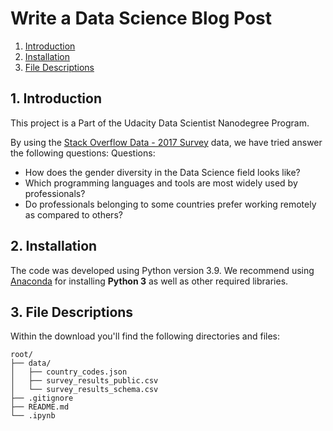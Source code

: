 # Write a Data Science Blog Post

1. [ Introduction ](#intro)
2. [ Installation ](#install)
3. [ File Descriptions ](#file_desc)

<a name="intro"></a>
## 1. Introduction

This project is a Part of the Udacity Data Scientist Nanodegree Program.

By using the [Stack Overflow Data - 2017 Survey](https://www.kaggle.com/stackoverflow/so-survey-2017) data, we have tried answer the following questions:
Questions:
  - How does the gender diversity in the Data Science field looks like?
  - Which programming languages and tools are most widely used by professionals?
  - Do professionals belonging to some countries prefer working remotely as compared to others?

<a name="install"></a>
## 2. Installation
The code was developed using Python version 3.9. We recommend using [Anaconda](https://docs.anaconda.com/anaconda/install/index.html) for installing **Python 3** as well as other required libraries.

<a name="file_desc"></a>
## 3. File Descriptions

Within the download you'll find the following directories and files:
```
root/
├── data/
│   ├── country_codes.json
│   ├── survey_results_public.csv
│   └── survey_results_schema.csv
├── .gitignore
├── README.md
└── .ipynb
```

